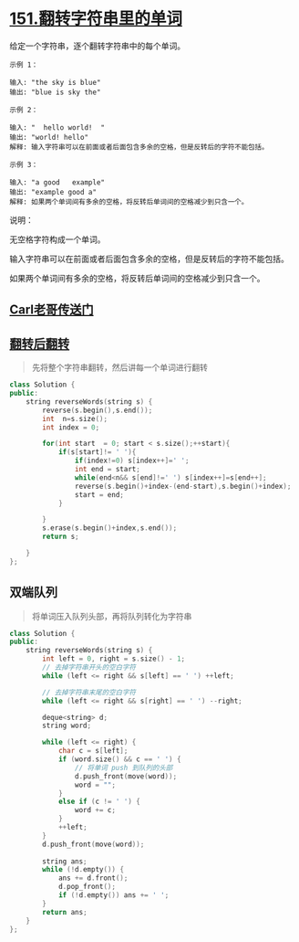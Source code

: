 # [151.翻转字符串里的单词](https://leetcode-cn.com/problems/reverse-words-in-a-string/)
给定一个字符串，逐个翻转字符串中的每个单词。

```
示例 1：

输入: "the sky is blue"
输出: "blue is sky the"
```
```
示例 2：

输入: "  hello world!  "
输出: "world! hello"
解释: 输入字符串可以在前面或者后面包含多余的空格，但是反转后的字符不能包括。
```
```
示例 3：

输入: "a good   example"
输出: "example good a"
解释: 如果两个单词间有多余的空格，将反转后单词间的空格减少到只含一个。
```

说明：

无空格字符构成一个单词。

输入字符串可以在前面或者后面包含多余的空格，但是反转后的字符不能包括。

如果两个单词间有多余的空格，将反转后单词间的空格减少到只含一个。


## [Carl老哥传送门](https://mp.weixin.qq.com/s?__biz=MzUxNjY5NTYxNA==&mid=2247484396&idx=1&sn=a11d77384e0baebc9967e304453ff45d&chksm=f9a230bdced5b9abbd7b74cef5d8a101c356c27584b04e238ccf0a3ee5ba1839743b389c5b16&scene=126&sessionid=1599093420&key=894f956096063b6004aef2ae1ff6621113124eeaa5b79b6b7a908e4d4be6b7da9f32ce53aeac2c90908e402b80e65ffb017634847869b68c405c19f93f1ff904083813d30d7047a75c3300937e84efb50fca8a63afee17b84ff967de9ca8c53936eee34d61e3bcbb387be93697a4cc05a82d3a3d798e6e5eef03fb3f6a4ed50f&ascene=1&uin=MTIwODE0NDM2Mw%3D%3D&devicetype=Windows+10+x64&version=62090529&lang=zh_CN&exportkey=AVUnOZrd75PvI8rQzanLIoY%3D&pass_ticket=b7EdxwZ9mS8%2BcvTDhdjW4q%2FS03mWLrd7wHGoErwD0aClce3Z2zoIZocp53sKulbn)

##  [翻转后翻转](https://leetcode-cn.com/problems/reverse-words-in-a-string/solution/fan-zhuan-zi-fu-chuan-li-de-dan-ci-by-leetcode-sol/)
>先将整个字符串翻转，然后讲每一个单词进行翻转
```c++
class Solution {
public:
    string reverseWords(string s) {
        reverse(s.begin(),s.end());
        int  n=s.size();
        int index = 0;

        for(int start  = 0; start < s.size();++start){
            if(s[start]!= ' '){
                if(index!=0) s[index++]=' ';
                int end = start;
                while(end<n&& s[end]!=' ') s[index++]=s[end++];
                reverse(s.begin()+index-(end-start),s.begin()+index);
                start = end;
            }

        }
        s.erase(s.begin()+index,s.end());
        return s;

    }
};
```

## 双端队列
>将单词压入队列头部，再将队列转化为字符串
```c++
class Solution {
public:
    string reverseWords(string s) {
        int left = 0, right = s.size() - 1;
        // 去掉字符串开头的空白字符
        while (left <= right && s[left] == ' ') ++left;

        // 去掉字符串末尾的空白字符
        while (left <= right && s[right] == ' ') --right;

        deque<string> d;
        string word;

        while (left <= right) {
            char c = s[left];
            if (word.size() && c == ' ') {
                // 将单词 push 到队列的头部
                d.push_front(move(word));
                word = "";
            }
            else if (c != ' ') {
                word += c;
            }
            ++left;
        }
        d.push_front(move(word));
        
        string ans;
        while (!d.empty()) {
            ans += d.front();
            d.pop_front();
            if (!d.empty()) ans += ' ';
        }
        return ans;
    }
};
```
